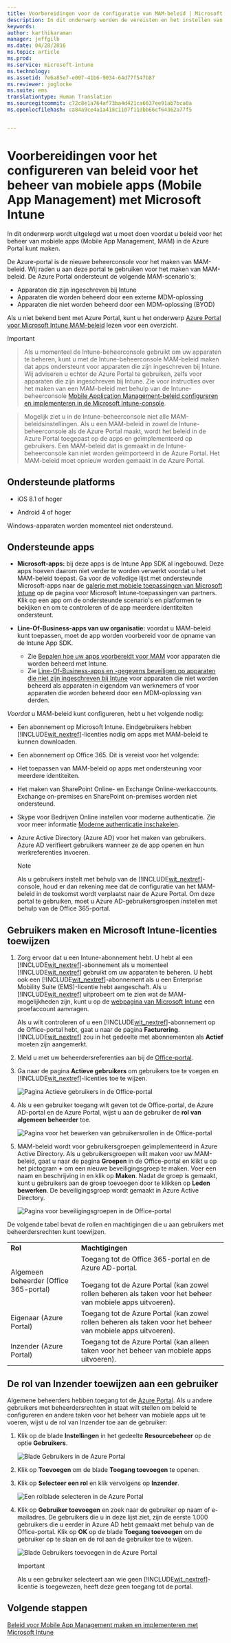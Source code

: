 ```yaml
---
title: Voorbereidingen voor de configuratie van MAM-beleid | Microsoft Intune
description: In dit onderwerp worden de vereisten en het instellen van gebruikers beschreven voordat u Mobile App Management (MAM)-beleid kunt maken.
keywords: 
author: karthikaraman
manager: jeffgilb
ms.date: 04/28/2016
ms.topic: article
ms.prod: 
ms.service: microsoft-intune
ms.technology: 
ms.assetid: 7e6a85e7-e007-41b6-9034-64d77f547b87
ms.reviewer: joglocke
ms.suite: ems
translationtype: Human Translation
ms.sourcegitcommit: c72c8e1a764af73ba4d421ca6637ee91ab7bca0a
ms.openlocfilehash: ca84a9ce4a1a418c1107f11dbb66cf64362a77f5


---
```


# Voorbereidingen voor het configureren van beleid voor het beheer van mobiele apps (Mobile App Management) met Microsoft Intune
In dit onderwerp wordt uitgelegd wat u moet doen voordat u beleid voor het beheer van mobiele apps (Mobile App Management, MAM) in de Azure Portal kunt maken.

De Azure-portal is de nieuwe beheerconsole voor het maken van MAM-beleid. Wij raden u aan deze portal te gebruiken voor het maken van MAM-beleid. De Azure Portal ondersteunt de volgende MAM-scenario's:
- Apparaten die zijn ingeschreven bij Intune
- Apparaten die worden beheerd door een externe MDM-oplossing
- Apparaten die niet worden beheerd door een MDM-oplossing (BYOD)

Als u niet bekend bent met Azure Portal, kunt u het onderwerp [Azure Portal voor Microsoft Intune MAM-beleid](azure-portal-for-microsoft-intune-mam-policies.md) lezen voor een overzicht.

>[!IMPORTANT]

> Als u momenteel de Intune-beheerconsole gebruikt om uw apparaten te beheren, kunt u met de Intune-beheerconsole MAM-beleid maken dat apps ondersteunt voor apparaten die zijn ingeschreven bij Intune. Wij adviseren u echter de Azure Portal te gebruiken, zelfs voor apparaten die zijn ingeschreven bij Intune. Zie voor instructies over het maken van een MAM-beleid met behulp van de Intune-beheerconsole [Mobile Application Management-beleid configureren en implementeren in de Microsoft Intune-console](configure-and-deploy-mobile-application-management-policies-in-the-microsoft-intune-console.md).

> Mogelijk ziet u in de Intune-beheerconsole niet alle MAM-beleidsinstellingen. Als u een MAM-beleid in zowel de Intune-beheerconsole als de Azure Portal maakt, wordt het beleid in de Azure Portal toegepast op de apps en geïmplementeerd op gebruikers.
> Een MAM-beleid dat is gemaakt in de Intune-beheerconsole kan niet worden geïmporteerd in de Azure Portal.  Het MAM-beleid moet opnieuw worden gemaakt in de Azure Portal.


##  Ondersteunde platforms
- iOS 8.1 of hoger

- Android 4 of hoger

Windows-apparaten worden momenteel niet ondersteund.
##  Ondersteunde apps
* **Microsoft-apps:** bij deze apps is de Intune App SDK al ingebouwd. Deze apps hoeven daarom niet verder te worden verwerkt voordat u het MAM-beleid toepast.
Ga voor de volledige lijst met ondersteunde Microsoft-apps naar de [galerie met mobiele toepassingen van Microsoft Intune](https://www.microsoft.com/en-us/server-cloud/products/microsoft-intune/partners.aspx) op de pagina voor Microsoft Intune-toepassingen van partners. Klik op een app om de ondersteunde scenario's en platformen te bekijken en om te controleren of de app meerdere identiteiten ondersteunt.
* **Line-Of-Business-apps van uw organisatie:** voordat u MAM-beleid kunt toepassen, moet de app worden voorbereid voor de opname van de Intune App SDK.

  * Zie [Bepalen hoe uw apps voorbereidt voor MAM](decide-how-to-prepare-apps-for-mobile-application-management-with-microsoft-intune.md) voor apparaten die worden beheerd met Intune.
  * Zie [Line-Of-Business-apps en -gegevens beveiligen op apparaten die niet zijn ingeschreven bij Intune](protect-line-of-business-apps-and-data-on-devices-not-enrolled-in-microsoft-intune.md) voor apparaten die niet worden beheerd als apparaten in eigendom van werknemers of voor apparaten die worden beheerd door een MDM-oplossing van derden.

*Voordat* u MAM-beleid kunt configureren, hebt u het volgende nodig:

-   Een abonnement op Microsoft Intune.    Eindgebruikers hebben [!INCLUDE[wit_nextref](../includes/wit_nextref_md.md)]-licenties nodig om apps met MAM-beleid te kunnen downloaden.

-   Een abonnement op Office 365. Dit is vereist voor het volgende:
  - Het toepassen van MAM-beleid op apps met ondersteuning voor meerdere identiteiten.
  - Het maken van SharePoint Online- en Exchange Online-werkaccounts. Exchange on-premises en SharePoint on-premises worden niet ondersteund.
-   Skype voor Bedrijven Online instellen voor moderne authenticatie. Zie voor meer informatie [Moderne authenticatie inschakelen](http://social.technet.microsoft.com/wiki/contents/articles/34339.skype-for-business-online-enable-your-tenant-for-modern-authentication.aspx.md).


- Azure Active Directory (Azure AD) voor het maken van gebruikers. Azure AD verifieert gebruikers wanneer ze de app openen en hun werkreferenties invoeren.

    > [!NOTE]
    > Als u gebruikers instelt met behulp van de [!INCLUDE[wit_nextref](../includes/wit_nextref_md.md)]-console, houd er dan rekening mee dat de configuratie van het MAM-beleid in de toekomst wordt verplaatst naar de Azure Portal. Om deze portal te gebruiken, moet u Azure AD-gebruikersgroepen instellen met behulp van de Office 365-portal.


## Gebruikers maken en Microsoft Intune-licenties toewijzen

1. Zorg ervoor dat u een Intune-abonnement hebt. U hebt al een [!INCLUDE[wit_nextref](../includes/wit_nextref_md.md)]-abonnement als u momenteel [!INCLUDE[wit_nextref](../includes/wit_nextref_md.md)] gebruikt om uw apparaten te beheren.  U hebt ook een [!INCLUDE[wit_nextref](../includes/wit_nextref_md.md)]-abonnement als u een Enterprise Mobility Suite (EMS)-licentie hebt aangeschaft. Als u [!INCLUDE[wit_nextref](../includes/wit_nextref_md.md)] uitprobeert om te zien wat de MAM-mogelijkheden zijn, kunt u op de [webpagina van Microsoft Intune](http://www.microsoft.com/en-us/server-cloud/products/microsoft-intune/) een proefaccount aanvragen.

    Als u wilt controleren of u een [!INCLUDE[wit_nextref](../includes/wit_nextref_md.md)]-abonnement op de Office-portal hebt, gaat u naar de pagina **Facturering**.  [!INCLUDE[wit_nextref](../includes/wit_nextref_md.md)] zou in het gedeelte met abonnementen als **Actief** moeten zijn aangemerkt.

2.  Meld u met uw beheerdersreferenties aan bij de [Office-portal](http://portal.office.com).

3.  Ga naar de pagina **Actieve gebruikers** om gebruikers toe te voegen en [!INCLUDE[wit_nextref](../includes/wit_nextref_md.md)]-licenties toe te wijzen.

    ![Pagina Actieve gebruikers in de Office-portal](../media/AppManagement/OfficePortal_AddUsers.png)

4.  Als u een gebruiker toegang wilt geven tot de Office-portal, de Azure AD-portal en de Azure Portal, wijst u aan de gebruiker de **rol van algemeen beheerder** toe.

    ![Pagina voor het bewerken van gebruikersrollen in de Office-portal](../media/AppManagement/OfficePortal_AddRoletoUser.png)

5.  MAM-beleid wordt voor gebruikersgroepen geïmplementeerd in Azure Active Directory. Als u gebruikersgroepen wilt maken voor uw MAM-beleid, gaat u naar de pagina **Groepen** in de Office-portal en klikt u op het pictogram **+** om een nieuwe beveiligingsgroep te maken.  Voer een naam en beschrijving in en klik op **Maken**. Nadat de groep is gemaakt, kunt u gebruikers aan de groep toevoegen door te klikken op **Leden bewerken**. De beveiligingsgroep wordt gemaakt in Azure Active Directory.

    ![Pagina voor beveiligingsgroepen in de Office-portal](../media/AppManagement/OfficePortal_CreateGroups.png)

De volgende tabel bevat de rollen en machtigingen die u aan gebruikers met beheerdersrechten kunt toewijzen.

|||
|--|----|
|**Rol**|**Machtigingen**|
|Algemeen beheerder (Office 365-portal)|Toegang tot de Office 365-portal en de Azure AD-portal.<br /><br />Toegang tot de Azure Portal (kan zowel rollen beheren als taken voor het beheer van mobiele apps uitvoeren).|
|Eigenaar (Azure Portal)|Toegang tot de Azure Portal (kan zowel rollen beheren als taken voor het beheer van mobiele apps uitvoeren).|
|Inzender (Azure Portal)|Toegang tot de Azure Portal (kan alleen taken voor het beheer van mobiele apps uitvoeren).|

## De rol van Inzender toewijzen aan een gebruiker

Algemene beheerders hebben toegang tot de [Azure Portal](https://portal.azure.com).  Als u andere gebruikers met beheerdersrechten in staat wilt stellen om beleid te configureren en andere taken voor het beheer van mobiele apps uit te voeren, wijst u de rol van Inzender toe aan de gebruiker:


1.  Klik op de blade **Instellingen** in het gedeelte **Resourcebeheer** op de optie **Gebruikers**.

    ![Blade Gebruikers in de Azure Portal](../media/AppManagement/AzurePortal_MAM_AddUsers.png)

2.  Klik op **Toevoegen** om de blade **Toegang toevoegen** te openen.

3.  Klik op **Selecteer een rol** en klik vervolgens op **Inzender**.

    ![Een rolblade selecteren in de Azure Portal](../media/AppManagement/AzurePortal_MAM_AddRole.png)

4.  Klik op **Gebruiker toevoegen** en zoek naar de gebruiker op naam of e-mailadres. De gebruikers die u in deze lijst ziet, zijn de eerste 1.000 gebruikers die u eerder in Azure AD hebt gemaakt met behulp van de Office-portal. Klik op **OK** op de blade **Toegang toevoegen** om de gebruiker op te slaan en de rol aan de gebruiker toe te wijzen.

    ![Blade Gebruikers toevoegen in de Azure Portal](../media/AppManagement/AzurePortal_MAM_AddusertoRole.png)

    > [!IMPORTANT]
    > Als u een gebruiker selecteert aan wie geen [!INCLUDE[wit_nextref](../includes/wit_nextref_md.md)]-licentie is toegewezen, heeft deze geen toegang tot de portal.

## Volgende stappen
[Beleid voor Mobile App Management maken en implementeren met Microsoft Intune](create-and-deploy-mobile-app-management-policies-with-microsoft-intune.md)



<!--HONumber=Jul16_HO3-->


